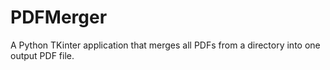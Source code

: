 # PDFMerger
A Python TKinter application that merges all PDFs from a directory into one output PDF file.

